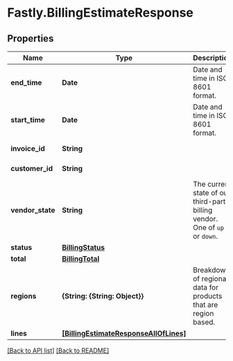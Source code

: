# Fastly.BillingEstimateResponse

## Properties

Name | Type | Description | Notes
------------ | ------------- | ------------- | -------------
**end_time** | **Date** | Date and time in ISO 8601 format. | [optional] [readonly] 
**start_time** | **Date** | Date and time in ISO 8601 format. | [optional] [readonly] 
**invoice_id** | **String** |  | [optional] [readonly] 
**customer_id** | **String** |  | [optional] [readonly] 
**vendor_state** | **String** | The current state of our third-party billing vendor. One of `up` or `down`. | [optional] [readonly] 
**status** | [**BillingStatus**](BillingStatus.md) |  | [optional] 
**total** | [**BillingTotal**](BillingTotal.md) |  | [optional] 
**regions** | **{String: {String: Object}}** | Breakdown of regional data for products that are region based. | [optional] 
**lines** | [**[BillingEstimateResponseAllOfLines]**](BillingEstimateResponseAllOfLines.md) |  | [optional] 


[[Back to API list]](../../README.md#endpoints) [[Back to README]](../../README.md)
